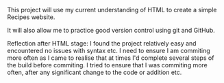 This project will use my current understanding of HTML to create a simple Recipes website.

It will also allow me to practice good version control using git and GitHub.

Reflection after HTML stage:
I found the project relatively easy and encountered no issues with syntax etc. 
I need to ensure I am commiting more often as I came to realise that at times I'd complete several steps of the build before commiting. I tried to ensure that I was commiting more often, after any significant change to the code or addition etc. 